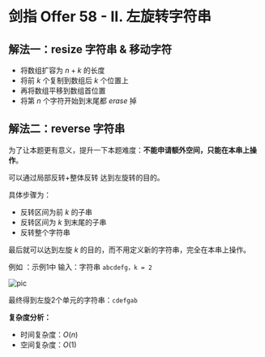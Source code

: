 # 剑指 Offer 58 - II. 左旋转字符串

## 解法一：resize 字符串 & 移动字符

- 将数组扩容为 $n + k$ 的长度
- 将前 $k$ 个复制到数组后 $k$ 个位置上
- 再将数组平移到数组首位置
- 将第 $n$ 个字符开始到末尾都 $erase$ 掉

## 解法二：reverse 字符串

为了让本题更有意义，提升一下本题难度：**不能申请额外空间，只能在本串上操作**。

可以通过局部反转+整体反转 达到左旋转的目的。

具体步骤为：

- 反转区间为前 $k$ 的子串
- 反转区间为 $k$ 到末尾的子串
- 反转整个字符串

最后就可以达到左旋 $k$ 的目的，而不用定义新的字符串，完全在本串上操作。

例如 ：示例1中 输入：字符串 `abcdefg，k = 2`

![pic](https://code-thinking.cdn.bcebos.com/pics/%E5%89%91%E6%8C%87Offer58-II.%E5%B7%A6%E6%97%8B%E8%BD%AC%E5%AD%97%E7%AC%A6%E4%B8%B2.png)

最终得到左旋2个单元的字符串：`cdefgab`

**复杂度分析：**
- 时间复杂度：$O(n)$
- 空间复杂度：$O(1)$